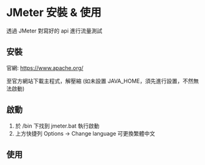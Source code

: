 # JMeter 安裝 & 使用

透過 JMeter 對寫好的 api 進行流量測試

## 安裝

官網: https://www.apache.org/

至官方網站下載主程式，解壓縮 (如未設置 JAVA_HOME，須先進行設置，不然無法啟動)

## 啟動

1. 於 /bin 下找到 jmeter.bat 執行啟動
2. 上方快捷列 Options -> Change language 可更換繁體中文

## 使用
